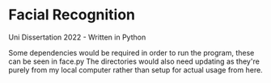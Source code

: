 # Facial Recognition
 Uni Dissertation 2022 - Written in Python

Some dependencies would be required in order to run the program, these can be seen in face.py
The directories would also need updating as they're purely from my local computer rather than setup for actual usage from here. 
